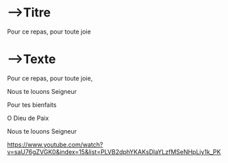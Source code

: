 

# -->Titre

Pour ce repas, pour toute joie



# -->Texte

Pour ce repas, pour toute joie,

Nous te louons Seigneur

Pour tes bienfaits

O Dieu de Paix

Nous te louons Seigneur



https://www.youtube.com/watch?v=saU76gZVGK0&index=15&list=PLVB2dphYKAKsDlaYLzfMSeNHpLiy1k_PK

